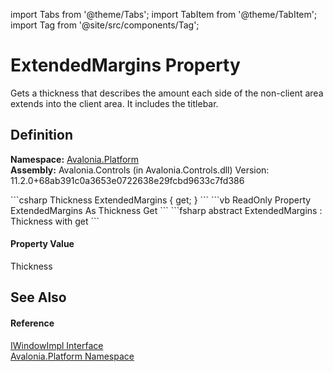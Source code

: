 import Tabs from '@theme/Tabs'; 
import TabItem from '@theme/TabItem'; 
import Tag from '@site/src/components/Tag'; 

# ExtendedMargins Property


Gets a thickness that describes the amount each side of the non-client area extends into the client area. It includes the titlebar.



## Definition
**Namespace:** <a href="N_Avalonia_Platform">Avalonia.Platform</a>  
**Assembly:** Avalonia.Controls (in Avalonia.Controls.dll) Version: 11.2.0+68ab391c0a3653e0722638e29fcbd9633c7fd386

<Tabs groupId="api-code-preview">
<TabItem value="csharp" label="C#">
```csharp
Thickness ExtendedMargins { get; }
```
</TabItem>
<TabItem value="vb" label="VB">
```vb
ReadOnly Property ExtendedMargins As Thickness
	Get
```
</TabItem>
<TabItem value="fsharp" label="F#">
```fsharp
abstract ExtendedMargins : Thickness with get
```
</TabItem>
</Tabs>



#### Property Value
Thickness

## See Also


#### Reference
<a href="T_Avalonia_Platform_IWindowImpl">IWindowImpl Interface</a>  
<a href="N_Avalonia_Platform">Avalonia.Platform Namespace</a>  
